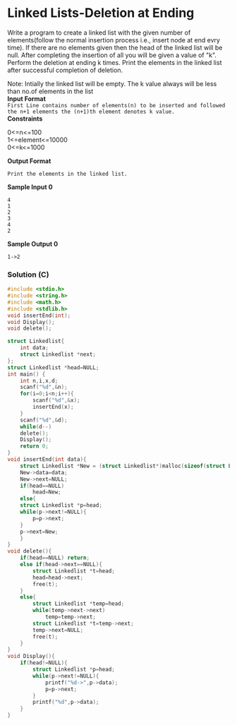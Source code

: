 # Linked Lists-Deletion at Ending
Write a program to create a linked list with the given number of elements(follow the normal insertion process i.e., insert node at end evry time).
If there are no elements given then the head of the linked list will be null. After completing the insertion of all you will be given a value of "k". 
  Perform the deletion at ending k times. Print the elements in the linked list after successful completion of deletion.

Note: Intially the linked list will be empty. The k value always will be less than no.of elements in the list <br/>
**Input Format**<br />
``
First Line contains number of elements(n) to be inserted and followed the n+1 elements the (n+1)th element denotes k value.
``
<br />
**Constraints** <br />

0<=n<=100 <br/>
1<=element<=10000 <br/>
0<=k<=1000
<br/>

**Output Format**
```
Print the elements in the linked list.
```
**Sample Input 0**
```
4
1
2
3
4
2
```
**Sample Output 0**
```
1->2
```

### Solution (C)
```c
#include <stdio.h>
#include <string.h>
#include <math.h>
#include <stdlib.h>
void insertEnd(int);
void Display();
void delete();

struct Linkedlist{
    int data;
    struct Linkedlist *next;
};
struct Linkedlist *head=NULL;
int main() {
    int n,i,x,d;
    scanf("%d",&n);
    for(i=0;i<n;i++){
        scanf("%d",&x);
        insertEnd(x);
    }
    scanf("%d",&d);
    while(d--)
    delete();
    Display();
    return 0;
}
void insertEnd(int data){
    struct Linkedlist *New = (struct Linkedlist*)malloc(sizeof(struct Linkedlist));
    New->data=data;
    New->next=NULL;
    if(head==NULL)
        head=New;
    else{
    struct Linkedlist *p=head;
    while(p->next!=NULL){
        p=p->next;
    }
    p->next=New;
    }
}
void delete(){
    if(head==NULL) return;
    else if(head->next==NULL){
        struct Linkedlist *t=head;
        head=head->next;
        free(t);
    }
    else{
        struct Linkedlist *temp=head;
        while(temp->next->next)
            temp=temp->next;
        struct Linkedlist *t=temp->next;
        temp->next=NULL;
        free(t);
    }
}
void Display(){
    if(head!=NULL){
        struct Linkedlist *p=head;
        while(p->next!=NULL){
            printf("%d->",p->data);
            p=p->next;
        }
        printf("%d",p->data);
    }
}

```
